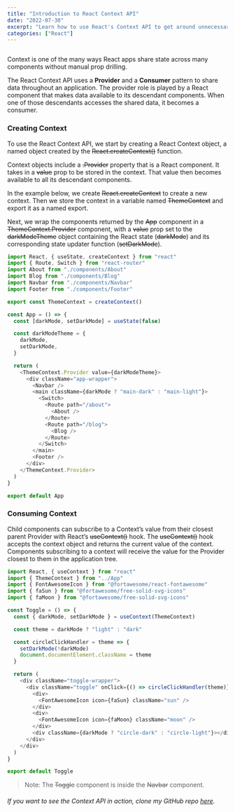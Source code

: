 ```yaml
---
title: "Introduction to React Context API"
date: "2022-07-30"
excerpt: "Learn how to use React's Context API to get around unnecessary prop drilling."
categories: ["React"]
---
```


```toc

```

Context is one of the many ways React apps share state across many components without manual prop drilling.

The React Context API uses a **Provider** and a **Consumer** pattern to share data throughout an application. The provider role is played by a React component that makes data available to its descendant components. When one of those descendants accesses the shared data, it becomes a consumer.

### Creating Context

To use the React Context API, we start by creating a React Context object, a named object created by the ~~React.createContext()~~ function.

Context objects include a ~~.Provider~~ property that is a React component. It takes in a ~~value~~ prop to be stored in the context. That value then becomes available to all its descendant components.

In the example below, we create ~~React.createContext~~ to create a new context. Then we store the context in a variable named ~~ThemeContext~~ and export it as a named export.

Next, we wrap the components returned by the ~~App~~ component in a ~~ThemeContext.Provider~~ component, with a ~~value~~ prop set to the ~~darkModeTheme~~ object containing the React state (~~darkMode~~) and its corresponding state updater function (~~setDarkMode~~).

```js {numberLines, 1-1, 8-8, 13-16, 19-19, 34-34}
import React, { useState, createContext } from "react"
import { Route, Switch } from "react-router"
import About from "./components/About"
import Blog from "./components/Blog"
import Navbar from "./components/Navbar"
import Footer from "./components/Footer"

export const ThemeContext = createContext()

const App = () => {
  const [darkMode, setDarkMode] = useState(false)

  const darkModeTheme = {
    darkMode,
    setDarkMode,
  }

  return (
    <ThemeContext.Provider value={darkModeTheme}>
      <div className="app-wrapper">
        <Navbar />
        <main className={darkMode ? "main-dark" : "main-light"}>
          <Switch>
            <Route path="/about">
              <About />
            </Route>
            <Route path="/blog">
              <Blog />
            </Route>
          </Switch>
        </main>
        <Footer />
      </div>
    </ThemeContext.Provider>
  )
}

export default App
```

### Consuming Context

Child components can subscribe to a Context’s value from their closest parent Provider with React’s ~~useContext()~~ hook. The ~~useContext()~~ hook accepts the context object and returns the current value of the context. Components subscribing to a context will receive the value for the Provider closest to them in the application tree.

```js {numberLines, 1-2, 8-8}
import React, { useContext } from "react"
import { ThemeContext } from "../App"
import { FontAwesomeIcon } from "@fortawesome/react-fontawesome"
import { faSun } from "@fortawesome/free-solid-svg-icons"
import { faMoon } from "@fortawesome/free-solid-svg-icons"

const Toggle = () => {
  const { darkMode, setDarkMode } = useContext(ThemeContext)

  const theme = darkMode ? "light" : "dark"

  const circleClickHandler = theme => {
    setDarkMode(!darkMode)
    document.documentElement.className = theme
  }

  return (
    <div className="toggle-wrapper">
      <div className="toggle" onClick={() => circleClickHandler(theme)}>
        <div>
          <FontAwesomeIcon icon={faSun} className="sun" />
        </div>
        <div>
          <FontAwesomeIcon icon={faMoon} className="moon" />
        </div>
        <div className={darkMode ? "circle-dark" : "circle-light"}></div>
      </div>
    </div>
  )
}

export default Toggle
```

> Note: The ~~Toggle~~ component is inside the ~~Navbar~~ component.

###### If you want to see the Context API in action, clone my GitHub repo [here](https://github.com/sundaray/react-darkmode).
